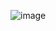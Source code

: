![image](https://github.com/bobsyourmom/zpminternational/assets/30844252/706ae2a8-ca44-45ac-8ffb-6c897a10734e)

